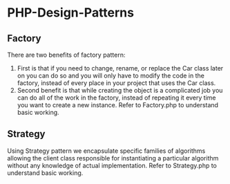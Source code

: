 # PHP-Design-Patterns

## Factory
There are two benefits of factory pattern:
1)	First is that if you need to change, rename, or replace the Car class later on you can do so and you will only have to modify the code in the factory, instead of every place in your project that uses the Car class. 
2)	Second benefit is that while creating the object is a complicated job you can do all of the work in the factory, instead of repeating it every time you want to create a new instance.
Refer to Factory.php to understand basic working.

## Strategy
Using Strategy pattern we encapsulate specific families of algorithms allowing the client class responsible for instantiating a particular algorithm without any knowledge of actual implementation. Refer to Strategy.php to understand basic working.
